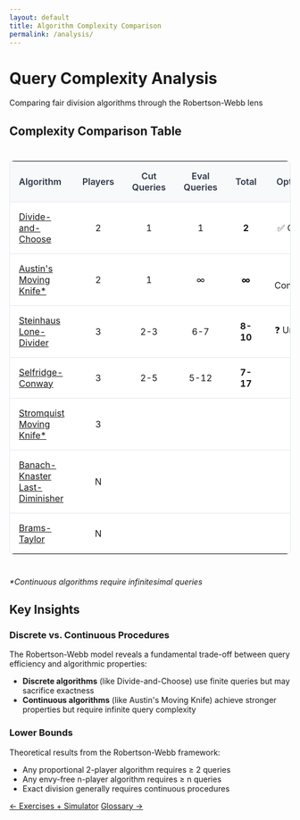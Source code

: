 ```yaml
---
layout: default
title: Algorithm Complexity Comparison
permalink: /analysis/
---
```


<div class="page-header">
  <h1 class="page-title">Query Complexity Analysis</h1>
  <p class="page-description">Comparing fair division algorithms through the Robertson-Webb lens</p>
</div>

<div class="content-block">
  <h2>Complexity Comparison Table</h2>

  <div class="comparison-table">
    <table>
      <thead>
        <tr>
          <th>Algorithm</th>
          <th style="text-align: center">Players</th>
          <th style="text-align: center">Cut Queries</th>
          <th style="text-align: center">Eval Queries</th>
          <th style="text-align: center">Total</th>
          <th style="text-align: center">Optimality</th>
        </tr>
      </thead>
      <tbody>
        <tr>
          <td><a href="/algorithms/divide-and-choose/">Divide-and-Choose</a></td>
          <td style="text-align: center">2</td>
          <td style="text-align: center">1</td>
          <td style="text-align: center">1</td>
          <td style="text-align: center"><strong>2</strong></td>
          <td style="text-align: center">✅ Optimal</td>
        </tr>
        <tr>
          <td><a href="/algorithms/austins-moving-knife/">Austin's Moving Knife*</a></td>
          <td style="text-align: center">2</td>
          <td style="text-align: center">1</td>
          <td style="text-align: center">∞</td>
          <td style="text-align: center"><strong>∞</strong></td>
          <td style="text-align: center">❌ Continuous</td>
        </tr>
        <tr>
          <td><a href="/algorithms/steinhaus-lone-divider/">Steinhaus Lone-Divider</a></td>
          <td style="text-align: center">3</td>
          <td style="text-align: center">2-3</td>
          <td style="text-align: center">6-7</td>
          <td style="text-align: center"><strong>8-10</strong></td>
          <td style="text-align: center">❓ Unknown</td>
        </tr>
        <tr>
          <td><a href="/algorithms/selfridge-conway/">Selfridge-Conway</a></td>
          <td style="text-align: center">3</td>
          <td style="text-align: center">2-5</td>
          <td style="text-align: center">5-12</td>
          <td style="text-align: center"><strong>7-17</strong></td>
          <td style="text-align: center"></td>
        </tr>
        <tr>
          <td><a href="/algorithms/stromquist/">Stromquist Moving Knife*</a></td>
          <td style="text-align: center">3</td>
          <td style="text-align: center"></td>
          <td style="text-align: center"></td>
          <td style="text-align: center"><strong></strong></td>
          <td style="text-align: center"></td>
        </tr>
        <tr>
          <td><a href="/algorithms/banach-knaster-last-diminisher/">Banach-Knaster Last-Diminisher</a></td>
          <td style="text-align: center">N</td>
          <td style="text-align: center"></td>
          <td style="text-align: center"></td>
          <td style="text-align: center"><strong></strong></td>
          <td style="text-align: center"></td>
        </tr>
        <tr>
          <td><a href="/algorithms/brams-taylor/">Brams-Taylor</a></td>
          <td style="text-align: center">N</td>
          <td style="text-align: center"></td>
          <td style="text-align: center"></td>
          <td style="text-align: center"><strong></strong></td>
          <td style="text-align: center"></td>
        </tr>
      </tbody>
    </table>
  </div>

  <p><em>*Continuous algorithms require infinitesimal queries</em></p>
</div>

<div class="content-block">
  <h2>Key Insights</h2>

<h3>Discrete vs. Continuous Procedures</h3>
  <p>The Robertson-Webb model reveals a fundamental trade-off between query efficiency and algorithmic properties:</p>

  <ul>
    <li><strong>Discrete algorithms</strong> (like Divide-and-Choose) use finite queries but may sacrifice exactness</li>
    <li><strong>Continuous algorithms</strong> (like Austin's Moving Knife) achieve stronger properties but require infinite query complexity</li>
  </ul>

<h3>Lower Bounds</h3>
  <p>Theoretical results from the Robertson-Webb framework:</p>
  <ul>
    <li>Any proportional 2-player algorithm requires ≥ 2 queries</li>
    <li>Any envy-free n-player algorithm requires ≥ n queries</li>
    <li>Exact division generally requires continuous procedures</li>
  </ul>
</div>

<footer class="algorithm-navigation">
  <a href="{{ '/exercises/' | relative_url }}" class="nav-button secondary">← Exercises + Simulator</a>
  <a href="{{ '/glossary/' | relative_url }}" class="nav-button primary">Glossary →</a>
</footer>

<style>
.comparison-table {
  overflow-x: auto;
  margin: 1.5rem 0;
}

.comparison-table table {
  width: 100%;
  border-collapse: collapse;
  background: white;
  border: 1px solid #e2e8f0;
  border-radius: 8px;
  overflow: hidden;
}

.comparison-table th,
.comparison-table td {
  padding: 1rem;
  text-align: left;
  border-bottom: 1px solid #e2e8f0;
}

.comparison-table th {
  background: #f8f9fa;
  font-weight: 600;
  color: #2d3748;
}

.comparison-table tr:last-child td {
  border-bottom: none;
}

.comparison-table tr:hover {
  background: #f8f9fa;
}
</style>